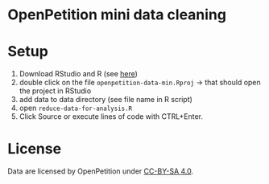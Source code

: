 OpenPetition mini data cleaning
================
  
  
  # Setup
  
  1. Download RStudio and R (see [here](https://posit.co/download/rstudio-desktop/))
2. double click on the file `openpetition-data-min.Rproj` -> that should open the project in RStudio
3. add data to data directory (see file name in R script)
4. open `reduce-data-for-analysis.R`
5. Click Source or execute lines of code with CTRL+Enter. 

# License

Data are licensed by OpenPetition under [CC-BY-SA 4.0](https://creativecommons.org/licenses/by-sa/4.0/deed.en). 

